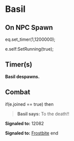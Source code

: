 # Basil


## On NPC Spawn

eq.set_timer(1,1200000);

e.self:SetRunning(true);


## Timer(s)

**Basil despawns.**


## Combat

if(e.joined == true) then


>**Basil says:** To the death!!


**Signaled to:** 12082


**Signaled to:**  [Frostbite](/npc/12154)
end
